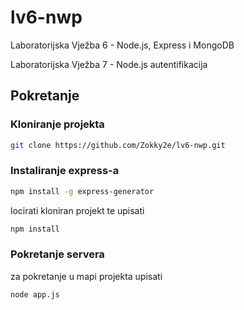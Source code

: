 # lv6-nwp

Laboratorijska Vježba 6 - Node.js, Express i MongoDB

Laboratorijska Vježba 7 - Node.js autentifikacija

## Pokretanje

### Kloniranje projekta
```bash
git clone https://github.com/Zokky2e/lv6-nwp.git
```
### Instaliranje express-a
```bash
npm install -g express-generator
```
locirati kloniran projekt te upisati
```bash
npm install
```
### Pokretanje servera

za pokretanje u mapi projekta upisati
```bash
node app.js
```
